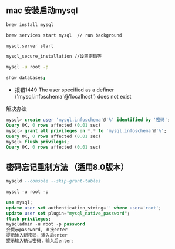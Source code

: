 ## mac 安装启动mysql

```sh
brew install mysql

brew services start mysql  // run background

mysql.server start

mysql_secure_installation //设置密码等

mysql -u root -p 
```

```sh
show databases;

```

- 报错1449 The user specified as a definer ('mysql.infoschema'@'localhost') does not exist

解决办法

```sql
mysql> create user 'mysql.infoschema'@'%' identified by '密码';
Query OK, 0 rows affected (0.01 sec)
mysql> grant all privileges on *.* to 'mysql.infoschema'@'%';
Query OK, 0 rows affected (0.01 sec)
mysql> flush privileges;
Query OK, 0 rows affected (0.01 sec)
```

## 密码忘记重制方法 （适用8.0版本）

```sql
mysqld --console --skip-grant-tables

mysql -u root -p

use mysql; 
update user set authentication_string='' where user='root';
update user set plugin="mysql_native_password";
flush privileges;
mysqladmin -u root -p password
会提示password, 直接enter
提示输入新密码，输入后enter
提示输入确认密码，输入后enter;
```